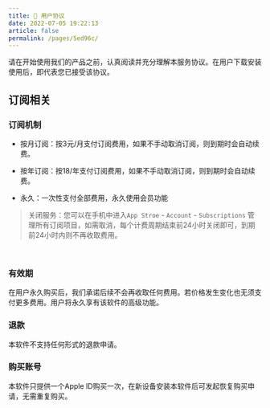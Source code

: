 ```yaml
---
title: 📝 用户协议
date: 2022-07-05 19:22:13
article: false
permalink: /pages/5ed96c/
---
```


请在开始使用我们的产品之前，认真阅读并充分理解本服务协议。在用户下载安装使用后，即代表您已接受该协议。

## 订阅相关

### 订阅机制


- 按月订阅：按3元/月支付订阅费用，如果不手动取消订阅，则到期时会自动续费。

- 按年订阅：按18/年支付订阅费用，如果不手动取消订阅，则到期时会自动续费。

- 永久：一次性支付全部费用，永久使用会员功能


> 关闭服务：您可以在手机中进入`App Stroe` - `Account` - `Subscriptions` 管理所有订阅项目，如需取消，每个计费周期结束前24小时关闭即可，到期前24小时内则不再收取费用。


<br>



### 有效期

在用户永久购买后，我们承诺后续不会再收取任何费用。若价格发生变化也无须支付更多费用。用户将永久享有该软件的高级功能。

### 退款

本软件不支持任何形式的退款申请。

### 购买账号
本软件只提供一个Apple ID购买一次，在新设备安装本软件后可发起恢复购买申请，无需重复购买。
